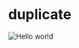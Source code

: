 # duplicate

![Hello world](https://codetofun.s3.ap-south-1.amazonaws.com/large/aws-cloudfront-cdn.webp)
